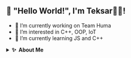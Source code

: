 ## 👋 "Hello World!", I'm Teksar🚴‍♂️!

- 🔭 I’m currently working on Team Huma
- 👀 I’m interested in C++, OOP, IoT
- 🌱 I’m currently learning JS and C++
<!-- - 📫 How to reach me -->
<!-- - 💞️ I’m looking to collaborate on ... -->

<details>
<summary>
    <b><g-emoji class="g-emoji" alias="sparkles" fallback-src="https://github.githubassets.com/images/icons/emoji/unicode/2728.png">✨</g-emoji>&nbsp;&nbsp;About&nbsp;Me</b>
</summary>
<br>
<p>I'm Electrical & Electronics Engineer. But I'm interested in embedded systems programming and C++ programming language.</p>

<p>In Summer of 2022, I participated TEKNOFEST Model Satellite Competition which is organized in TÜRKİYE and I launched the satellite together with me to the space. It's only joke, was only launched satellite! I programmed "Flight Control Systems & Ground Station Interface".</p>

<p>And I built "Steel White House" with my family. It's not about computer or software. But It was very important for me because I was 20 years old when I built a house.<p>
</details>
<br>


<!-- [My GitHub Page](https://github.com/ayteksar)

[E-mail](https://www.google.com)


<a href="https://github.com/ayteksar"><img alt="Github" src="https://camo.githubusercontent.com/297212f5cfd71f14f1a774a22bfd24b24bfa996aa72f4d941f790c8606ca8f0d/68747470733a2f2f696d672e736869656c64732e696f2f62616467652f4769744875622d2532333132313030452e7376673f267374796c653d666f722d7468652d6261646765266c6f676f3d476974687562266c6f676f436f6c6f723d7768697465" data-canonical-src="https://img.shields.io/badge/GitHub-%2312100E.svg?&amp;style=for-the-badge&amp;logo=Github&amp;logoColor=white" style="max-width: 100%;">
</a> -->


<!-- ![This is an image](https://myoctocat.com/assets/images/base-octocat.svg) -->
